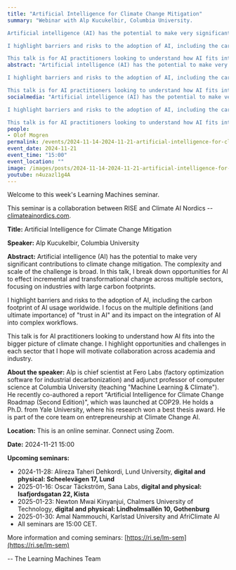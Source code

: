 ```yaml
---
title: "Artificial Intelligence for Climate Change Mitigation"
summary: "Webinar with Alp Kucukelbir, Columbia University. 

Artificial intelligence (AI) has the potential to make very significant contributions to climate change mitigation. The complexity and scale of the challenge is broad. In this talk, I break down opportunities for AI to effect incremental and transformational change across multiple sectors, focusing on industries with large carbon footprints.

I highlight barriers and risks to the adoption of AI, including the carbon footprint of AI usage worldwide. I focus on the multiple definitions (and ultimate importance) of &quot;trust in AI&quot; and its impact on the integration of AI into complex workflows. 

This talk is for AI practitioners looking to understand how AI fits into the bigger picture of climate change. I highlight opportunities and challenges in each sector that I hope will motivate collaboration across academia and industry."
abstract: "Artificial intelligence (AI) has the potential to make very significant contributions to climate change mitigation. The complexity and scale of the challenge is broad. In this talk, I break down opportunities for AI to effect incremental and transformational change across multiple sectors, focusing on industries with large carbon footprints.

I highlight barriers and risks to the adoption of AI, including the carbon footprint of AI usage worldwide. I focus on the multiple definitions (and ultimate importance) of &quot;trust in AI&quot; and its impact on the integration of AI into complex workflows. 

This talk is for AI practitioners looking to understand how AI fits into the bigger picture of climate change. I highlight opportunities and challenges in each sector that I hope will motivate collaboration across academia and industry."
socialmedia: "Artificial intelligence (AI) has the potential to make very significant contributions to climate change mitigation. The complexity and scale of the challenge is broad. In this talk, I break down opportunities for AI to effect incremental and transformational change across multiple sectors, focusing on industries with large carbon footprints.

I highlight barriers and risks to the adoption of AI, including the carbon footprint of AI usage worldwide. I focus on the multiple definitions (and ultimate importance) of &quot;trust in AI&quot; and its impact on the integration of AI into complex workflows. 

This talk is for AI practitioners looking to understand how AI fits into the bigger picture of climate change. I highlight opportunities and challenges in each sector that I hope will motivate collaboration across academia and industry."
people:
- Olof Mogren
permalink: /events/2024-11-14-2024-11-21-artificial-intelligence-for-climate-change-mitigation
event_date: 2024-11-21
event_time: "15:00"
event_location: ""
image: /images/posts/2024-11-14-2024-11-21-artificial-intelligence-for-climate-change-mitigation.jpg
youtube: n4uzazl1g4A
--- 
```

Welcome to this week's Learning Machines seminar.

This seminar is a collaboration between RISE and Climate AI Nordics -- [climateainordics.com](https://climateainordics.com/).

**Title:** Artificial Intelligence for Climate Change Mitigation

**Speaker:** Alp Kucukelbir, Columbia University

**Abstract:** Artificial intelligence (AI) has the potential to make very significant contributions to climate change mitigation. The complexity and scale of the challenge is broad. In this talk, I break down opportunities for AI to effect incremental and transformational change across multiple sectors, focusing on industries with large carbon footprints.

I highlight barriers and risks to the adoption of AI, including the carbon footprint of AI usage worldwide. I focus on the multiple definitions (and ultimate importance) of &quot;trust in AI&quot; and its impact on the integration of AI into complex workflows. 

This talk is for AI practitioners looking to understand how AI fits into the bigger picture of climate change. I highlight opportunities and challenges in each sector that I hope will motivate collaboration across academia and industry.

**About the speaker:** Alp is chief scientist at Fero Labs (factory optimization software for industrial decarbonization) and adjunct professor of computer science at Columbia University (teaching &quot;Machine Learning &amp; Climate&quot;). He recently co-authored a report &quot;Artificial Intelligence for Climate Change Roadmap (Second Edition)&quot;, which was launched at COP29. He holds a Ph.D. from Yale University, where his research won a best thesis award. He is part of the core team on entrepreneurship at Climate Change AI.

**Location:** This is an online seminar. Connect using Zoom.

**Date:** 2024-11-21 15:00



**Upcoming seminars:**

* 2024-11-28: Alireza Taheri Dehkordi, Lund University, **digital and physical: Scheelevägen 17, Lund**
* 2025-01-16: Oscar Täckström, Sana Labs, **digital and physical: Isafjordsgatan 22, Kista**
* 2025-01-23: Newton Mwai Kinyanjui, Chalmers University of Technology, **digital and physical: Lindholmsallén 10, Gothenburg**
* 2025-01-30: Amal Nammouchi, Karlstad University and AfriClimate AI
* All seminars are 15:00 CET.

More information and coming seminars: [https://ri.se/lm-sem](https://ri.se/lm-sem)

-- The Learning Machines Team

